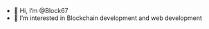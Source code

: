 - 👋 Hi, I’m @Block67
- 👀 I’m interested in Blockchain development and web development

<!---
Block67/Block67 is a ✨ special ✨ repository because its `README.md` (this file) appears on your GitHub profile.
You can click the Preview link to take a look at your changes.
--->
